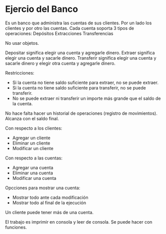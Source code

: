 # Ejercio del Banco

Es un banco que administra las cuentas de sus clientes.
Por un lado los clientes y por otro las cuentas.
Cada cuenta soporta 3 tipos de operaciones:
Depósitos
Extracciones
Transferencias

No usar objetos.

Depositar significa elegir una cuenta y agregarle dinero.
Extraer significa elegir una cuenta y sacarle dinero.
Transferir significa elegir una cuenta y sacarle dinero y elegir otra cuenta y agregarle dinero.

Restricciones:

- Si la cuenta no tiene saldo suficiente para extraer, no se puede extraer.
- Si la cuenta no tiene saldo suficiente para transferir, no se puede transferir.
- No se puede extraer ni transferir un importe más grande que el saldo de la cuenta.

No hace falta hacer un historial de operaciones (registro de movimientos). Alcanza con el saldo final.

Con respecto a los clientes:

- Agregar un cliente
- Eliminar un cliente
- Modificar un cliente

Con respecto a las cuentas:

- Agregar una cuenta
- Eliminar una cuenta
- Modificar una cuenta

Opcciones para mostrar una cuenta:

- Mostrar todo ante cada modificación
- Mostrar todo al final de la ejecución

Un cliente puede tener más de una cuenta.

El trabajo es imprimir en consola y leer de consola.
Se puede hacer con funciones.
